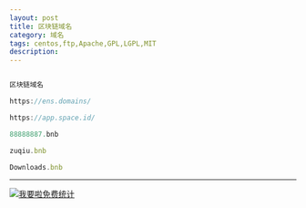 ```yaml
---
layout: post
title: 区块链域名
category: 域名
tags: centos,ftp,Apache,GPL,LGPL,MIT
description: 
---
```


```javascript

区块链域名

https://ens.domains/

https://app.space.id/

88888887.bnb

zuqiu.bnb

Downloads.bnb


```



---


<script language="javascript" type="text/javascript" src="//js.users.51.la/19176892.js"></script>
<noscript><a href="//www.51.la/?19176892" target="_blank"><img alt="&#x6211;&#x8981;&#x5566;&#x514D;&#x8D39;&#x7EDF;&#x8BA1;" src="//img.users.51.la/19176892.asp" style="border:none" /></a></noscript>

